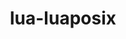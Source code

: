 ---
title: "lua-luaposix"
layout: cache
categories: [package, develop-2025-06-01]
meta: {"compilers": ["gcc@11.4.0", "gcc@7.5.0", "intel-oneapi-compilers@2025.1.0"], "num_specs": 5, "num_specs_by_stack": {"e4s": 1, "e4s-neoverse-v2": 1, "e4s-oneapi": 1, "radiuss": 1, "root": 5, "tutorial": 1}, "oss": ["ubuntu18.04", "ubuntu22.04"], "platforms": ["linux"], "stacks": ["e4s", "e4s-neoverse-v2", "e4s-oneapi", "radiuss", "root", "tutorial"], "targets": ["neoverse_v2", "x86_64_v3"], "versions": ["36.1"]}
spec_details: [{"compiler": "gcc@7.5.0", "hash": "4faculmyqyywvczq5raizqdj4daydtfk", "os": "ubuntu18.04", "platform": "linux", "size": "-", "stacks": ["radiuss", "root"], "target": "x86_64_v3", "variants": ["build_system=lua"], "versions": ["36.1"]}, {"compiler": "gcc@11.4.0", "hash": "hdreubdd6vjdiack6fpx5psnhjbrxola", "os": "ubuntu22.04", "platform": "linux", "size": "-", "stacks": ["e4s", "root"], "target": "x86_64_v3", "variants": ["build_system=lua"], "versions": ["36.1"]}, {"compiler": "intel-oneapi-compilers@2025.1.0", "hash": "kiwuchqrzg6ybyfgzgtjfebdprmrpfgi", "os": "ubuntu22.04", "platform": "linux", "size": "-", "stacks": ["e4s-oneapi", "root"], "target": "x86_64_v3", "variants": ["build_system=lua"], "versions": ["36.1"]}, {"compiler": "gcc@11.4.0", "hash": "tozrsfaa6q6ptcts62sx4y6zbiwth53y", "os": "ubuntu22.04", "platform": "linux", "size": "-", "stacks": ["root", "tutorial"], "target": "x86_64_v3", "variants": ["build_system=lua"], "versions": ["36.1"]}, {"compiler": "gcc@11.4.0", "hash": "txpo3aoypfostm23k76wn5pbchlypwup", "os": "ubuntu22.04", "platform": "linux", "size": "-", "stacks": ["e4s-neoverse-v2", "root"], "target": "neoverse_v2", "variants": ["build_system=lua"], "versions": ["36.1"]}]
---